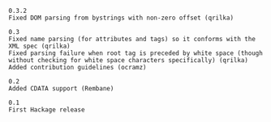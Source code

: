 	0.3.2
	Fixed DOM parsing from bystrings with non-zero offset (qrilka)
	
	0.3
	Fixed name parsing (for attributes and tags) so it conforms with the XML spec (qrilka)
	Fixed parsing failure when root tag is preceded by white space (though without checking for white space characters specifically) (qrilka)
	Added contribution guidelines (ocramz)	

	0.2
	Added CDATA support (Rembane)	

	0.1
	First Hackage release
